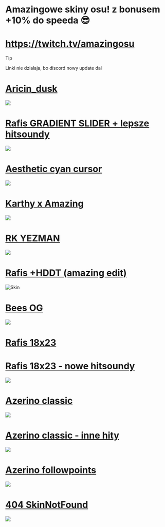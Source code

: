 # Amazingowe skiny osu! z bonusem +10% do speeda 😎

# https://twitch.tv/amazingosu
> [!TIP]
> Linki nie dzialaja, bo discord nowy update dal

# [Aricin_dusk](https://cdn.discordapp.com/attachments/1055928283121852556/1175078464286625864/-_Aricin_nufka_kursor.osk?ex=6569ec19&is=65577719&hm=f2aaf972df064dac36b46c7758a91379ee866527dd4431c0610f1f8d3e4cc4db&)
![](https://cdn.discordapp.com/attachments/1055928283121852556/1175078722618007582/screenshot214.jpg?ex=6569ec57&is=65577757&hm=0b58ba2e6618a9f7e451ccb43d56d99cefe79dd24f4cc37ac830704f4dbf8f6f&)

# [Rafis GRADIENT SLIDER + lepsze hitsoundy](https://cdn.discordapp.com/attachments/1055928283121852556/1175079674917961809/Rafis_DT_-_gradient_slider.osk?ex=6569ed3a&is=6557783a&hm=74bb0495d1c21cd64a43cd3c202ff810085fc5a68ade16efc3bd9705f02a19cd&)
![](https://cdn.discordapp.com/attachments/1055928283121852556/1175079069923164200/screenshot225.jpg?ex=6569ecaa&is=655777aa&hm=9bd18de249e3ddcd2f1444c304b3e73d63c8a755e4c2c731299f6b17b601c5e7&)

# [Aesthetic cyan cursor](https://cdn.discordapp.com/attachments/1055928283121852556/1175080610532954233/-Aesthetic_1.3.11RedCursor.osk?ex=6569ee19&is=65577919&hm=77faa78f2e819baf3473c85890c14499a0600a82221992da7e6a09d30cd8f102&)
![](https://cdn.discordapp.com/attachments/1055928283121852556/1175081710531129405/screenshot212.jpg?ex=6569ef1f&is=65577a1f&hm=ab330b7612ca591c77b99601cf6255bd4539f3ee57377b78dc349380c9e7c2b6&)

# [Karthy x Amazing](https://cdn.discordapp.com/attachments/1055928283121852556/1175082754090729575/Karthy_x_Amazing.osk?ex=6569f018&is=65577b18&hm=2dc691706d56e58bf4d74bd6b43853b1b41ac02acf980950c7ab6b989fae4c8b&)
![](https://cdn.discordapp.com/attachments/1055928283121852556/1175082163801178132/screenshot221.jpg?ex=6569ef8b&is=65577a8b&hm=811c052086e7078d684bcc938e120921ade5c7c3609c6005fc0fc7e25c8c76dc&)

# [RK YEZMAN](https://mega.nz/folder/3swGHYaL#rBDf18fsdNT5C34g7JSslA/file/fwQUkDhL)
![](https://cdn.discordapp.com/attachments/1055928283121852556/1175083851131920395/screenshot222.jpg?ex=6569f11e&is=65577c1e&hm=2297ee6d6298f87103a91f21983d8b237d0fa2e22c53bff62e497a7723c3eb4f&)

# [Rafis +HDDT (amazing edit)](https://drive.google.com/file/d/1RP9mHW3WK-bL4oFp2gaG1OW_kUbDh04w/view?usp=share_link)
![Skin](https://i.imgur.com/J2aF9sp.jpg)

# [Bees OG](https://cdn.discordapp.com/attachments/1055928283121852556/1175084254464585738/bees_OG.osk?ex=6569f17e&is=65577c7e&hm=acac0babbc5be2c9e90c9060af3f6f5261d184a349d6c590235584fa1c8c6417&)
![](https://cdn.discordapp.com/attachments/1055928283121852556/1175084070418522193/screenshot223.jpg?ex=6569f152&is=65577c52&hm=4b67258a104a609fbaf11eefbe591e761416ce89871826e100c380289d4b5b0b&)

# [Rafis 18x23](https://cdn.discordapp.com/attachments/1055928283121852556/1175090779300040845/Rafis_18x23_RK.osk?ex=6569f791&is=65578291&hm=cda18d90034194f3467fe3d45bae41f66050c95e71a33f147e4bebb42bcff49b&) 
# [Rafis 18x23 - nowe hitsoundy](https://cdn.discordapp.com/attachments/1055928283121852556/1175090770395529247/Rafis_18x23_-_nowe_hity.osk?ex=6569f78f&is=6557828f&hm=fe8712786d830ad9df2b693faf6e1c70132b13972f6d29a30baf670c0d5c8092&)
![](https://cdn.discordapp.com/attachments/1055928283121852556/1175091712721432677/screenshot224.jpg?ex=6569f870&is=65578370&hm=0b633b129c21697d71e1b3de27fa048951a9718eb58c63a24c7f8e863999fbbc&)

# [Azerino classic](https://cdn.discordapp.com/attachments/1055928283121852556/1175093027333746789/azerino_classic.osk?ex=6569f9a9&is=655784a9&hm=34069fd21dcaeed8d060db0beeb50fea6d2a6fd3dfa25d6b6bb3537d9ef909b3&)
![](https://cdn.discordapp.com/attachments/1055928283121852556/1175093688389619792/screenshot216.jpg?ex=6569fa47&is=65578547&hm=5ccb0c0cb1e0241038c0e834cff733011c4e4a70923558778126cfe0a0cd3418&)

# [Azerino classic - inne hity](https://cdn.discordapp.com/attachments/1055928283121852556/1175093027711238164/azerino_classic_inne_hity.osk?ex=6569f9a9&is=655784a9&hm=325ac2ba0cea60c490d51c32937f7c371878a853b46491d81c32103bfff78586&)
![](https://cdn.discordapp.com/attachments/1055928283121852556/1175093688389619792/screenshot216.jpg?ex=6569fa47&is=65578547&hm=5ccb0c0cb1e0241038c0e834cff733011c4e4a70923558778126cfe0a0cd3418&)

# [Azerino followpoints](https://cdn.discordapp.com/attachments/1055928283121852556/1175093026968846376/Azerino_-_followpoints.osk?ex=6569f9a9&is=655784a9&hm=0cf6013d504fb32309703a130bc5a57361fe4c045a2490808fb1441e28394aca&)
![](https://cdn.discordapp.com/attachments/1055928283121852556/1175093679006957629/screenshot218.jpg?ex=6569fa45&is=65578545&hm=50f59a1e1daed22d374b841131ffc663438993ed5539c5bffdc1ea9b4bd0c3ac&)

# [404 SkinNotFound](https://cdn.discordapp.com/attachments/1055928283121852556/1175094277911629965/404_SkinNotFound_v2.osk?ex=6569fad4&is=655785d4&hm=c9e1500372966f9cb822f61a41b55aa139d9a24d54e42664c5b5aa18e13f5d32&)
![](https://cdn.discordapp.com/attachments/1055928283121852556/1175094404546043995/screenshot227.jpg?ex=6569faf2&is=655785f2&hm=867cc36a69d7088df8c06b6f3b29e721594ecc644dc31f8663b9e483e26a9d8e&)
